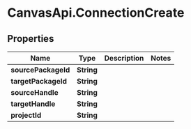 # CanvasApi.ConnectionCreate

## Properties

| Name                | Type       | Description | Notes |
| ------------------- | ---------- | ----------- | ----- |
| **sourcePackageId** | **String** |             |
| **targetPackageId** | **String** |             |
| **sourceHandle**    | **String** |             |
| **targetHandle**    | **String** |             |
| **projectId**       | **String** |             |
